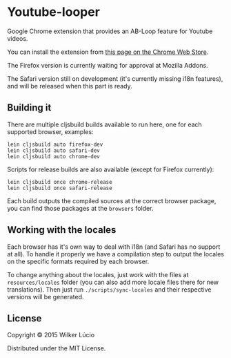 # Youtube-looper

Google Chrome extension that provides an AB-Loop feature for Youtube videos.

You can install the extension from [this page on the Chrome Web Store](https://chrome.google.com/webstore/detail/bidjeabmcpopfddfcnpniceojmkklcje).

The Firefox version is currently waiting for approval at Mozilla Addons.

The Safari version still on development (it's currently missing i18n features), and will
be released when this part is ready.

## Building it

There are multiple cljsbuild builds available to run here, one for each supported
browser, examples:

```
lein cljsbuild auto firefox-dev
lein cljsbuild auto safari-dev
lein cljsbuild auto chrome-dev
```

Scripts for release builds are also available (except for Firefox currently):

```
lein cljsbuild once chrome-release
lein cljsbuild once safari-release
```

Each build outputs the compiled sources at the correct browser package, you can find
those packages at the `browsers` folder.

## Working with the locales

Each browser has it's own way to deal with i18n (and Safari has no support at all). To
handle it properly we have a compilation step to output the locales on the specific
formats required by each browser.

To change anything about the locales, just work with the files at `resources/locales`
folder (you can also add more locale files there for new translations). Then just run
`./scripts/sync-locales` and their respective versions will be generated.

## License

Copyright © 2015 Wilker Lúcio

Distributed under the MIT License.
